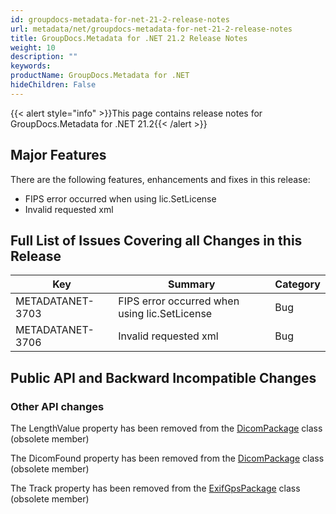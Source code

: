 ```yaml
---
id: groupdocs-metadata-for-net-21-2-release-notes
url: metadata/net/groupdocs-metadata-for-net-21-2-release-notes
title: GroupDocs.Metadata for .NET 21.2 Release Notes
weight: 10
description: ""
keywords: 
productName: GroupDocs.Metadata for .NET
hideChildren: False
---
```

{{< alert style="info" >}}This page contains release notes for GroupDocs.Metadata for .NET 21.2{{< /alert >}}

## Major Features

  
There are the following features, enhancements and fixes in this release:

*   FIPS error occurred when using lic.SetLicense
*   Invalid requested xml

## Full List of Issues Covering all Changes in this Release

| Key | Summary | Category |
| --- | --- | --- |
| METADATANET-3703 | FIPS error occurred when using lic.SetLicense                                                   | Bug         |
| METADATANET-3706 | Invalid requested xml                              	                                     	 | Bug         |




## Public API and Backward Incompatible Changes

### Other API changes

The LengthValue property has been removed from the [DicomPackage](https://reference.groupdocs.com/metadata/net/groupdocs.metadata.formats.image/dicompackage) class (obsolete member)

The DicomFound property has been removed from the [DicomPackage](https://reference.groupdocs.com/metadata/net/groupdocs.metadata.formats.image/dicompackage) class (obsolete member)

The Track property has been removed from the [ExifGpsPackage](https://reference.groupdocs.com/metadata/net/groupdocs.metadata.standards.exif/exifgpspackage) class (obsolete member)
